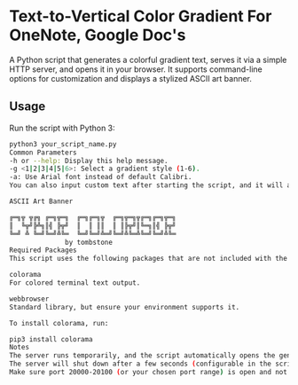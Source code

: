 # Text-to-Vertical Color Gradient For OneNote, Google Doc's

A Python script that generates a colorful gradient text, serves it via a simple HTTP server, and opens it in your browser. It supports command-line options for customization and displays a stylized ASCII art banner.

## Usage

Run the script with Python 3:

```bash
python3 your_script_name.py
Common Parameters
-h or --help: Display this help message.
-g <1|2|3|4|5|6>: Select a gradient style (1-6).
-a: Use Arial font instead of default Calibri.
You can also input custom text after starting the script, and it will apply the selected gradient.

ASCII Art Banner

╔═╗╦ ╦╔╗ ╔═╗╦═╗  ╔═╗╔═╗╦  ╔═╗╦═╗╦╔═╗╔═╗╦═╗
║  ╚╦╝╠╩╗║╣ ╠╦╝  ║  ║ ║║  ║ ║╠╦╝║╚═╗║╣ ╠╦╝
╚═╝ ╩ ╚═╝╚═╝╩╚═  ╚═╝╚═╝╩═╝╚═╝╩╚═╩╚═╝╚═╝╩╚═
              by tombstone
Required Packages
This script uses the following packages that are not included with the default Python 3 installation:

colorama
For colored terminal text output.

webbrowser
Standard library, but ensure your environment supports it.

To install colorama, run:

pip3 install colorama
Notes
The server runs temporarily, and the script automatically opens the generated HTML in your default browser.
The server will shut down after a few seconds (configurable in the script).
Make sure port 20000-20100 (or your chosen port range) is open and not blocked by your firewall.
